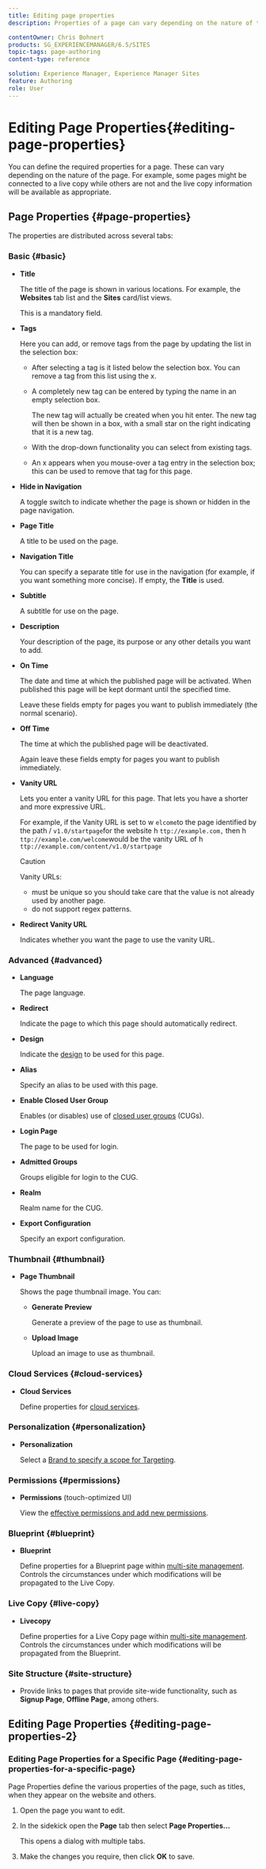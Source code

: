 ```yaml
---
title: Editing page properties
description: Properties of a page can vary depending on the nature of the page. For example, some pages might be connected to a live copy while others are not and the live copy information will be available as appropriate.

contentOwner: Chris Bohnert
products: SG_EXPERIENCEMANAGER/6.5/SITES
topic-tags: page-authoring
content-type: reference

solution: Experience Manager, Experience Manager Sites
feature: Authoring
role: User
---
```

# Editing Page Properties{#editing-page-properties}

You can define the required properties for a page. These can vary depending on the nature of the page. For example, some pages might be connected to a live copy while others are not and the live copy information will be available as appropriate.

## Page Properties {#page-properties}

The properties are distributed across several tabs:

### Basic {#basic}

* **Title**

  The title of the page is shown in various locations. For example, the **Websites** tab list and the **Sites** card/list views.

  This is a mandatory field.

* **Tags**

  Here you can add, or remove tags from the page by updating the list in the selection box:

    * After selecting a tag is it listed below the selection box. You can remove a tag from this list using the x.
    * A completely new tag can be entered by typing the name in an empty selection box.

      The new tag will actually be created when you hit enter. The new tag will then be shown in a box, with a small star on the right indicating that it is a new tag.

    * With the drop-down functionality you can select from existing tags.
    * An x appears when you mouse-over a tag entry in the selection box; this can be used to remove that tag for this page.

* **Hide in Navigation**

  A toggle switch to indicate whether the page is shown or hidden in the page navigation.

* **Page Title**

  A title to be used on the page.

* **Navigation Title**

  You can specify a separate title for use in the navigation (for example, if you want something more concise). If empty, the **Title** is used.

* **Subtitle**

  A subtitle for use on the page.

* **Description**

  Your description of the page, its purpose or any other details you want to add.

* **On Time**

  The date and time at which the published page will be activated. When published this page will be kept dormant until the specified time.

  Leave these fields empty for pages you want to publish immediately (the normal scenario).

* **Off Time**

  The time at which the published page will be deactivated.

  Again leave these fields empty for pages you want to publish immediately.

* **Vanity URL**

  Lets you enter a vanity URL for this page. That lets you have a shorter and more expressive URL.

  For example, if the Vanity URL is set to w `elcome`to the page identified by the path / `v1.0/startpage`for the website h `ttp://example.com,` then h `ttp://example.com/welcome`would be the vanity URL of h `ttp://example.com/content/v1.0/startpage`

  >[!CAUTION]
  >
  >Vanity URLs:
  >
  >* must be unique so you should take care that the value is not already used by another page.
  >* do not support regex patterns.

* **Redirect Vanity URL**

  Indicates whether you want the page to use the vanity URL.

### Advanced {#advanced}

* **Language**

  The page language.

* **Redirect**

  Indicate the page to which this page should automatically redirect.

* **Design**

  Indicate the [design](/help/sites-developing/designer.md) to be used for this page.

* **Alias**

  Specify an alias to be used with this page.

* **Enable Closed User Group**

  Enables (or disables) use of [closed user groups](/help/sites-administering/cug.md) (CUGs).

* **Login Page**

  The page to be used for login.

* **Admitted Groups**

  Groups eligible for login to the CUG.

* **Realm**

  Realm name for the CUG.

* **Export Configuration**

  Specify an export configuration.

### Thumbnail {#thumbnail}

* **Page Thumbnail**

  Shows the page thumbnail image. You can:

    * **Generate Preview**

      Generate a preview of the page to use as thumbnail.

    * **Upload Image**

      Upload an image to use as thumbnail.

### Cloud Services {#cloud-services}

* **Cloud Services**

  Define properties for [cloud services](/help/sites-developing/extending-cloud-config.md).

### Personalization {#personalization}

* **Personalization**

  Select a [Brand to specify a scope for Targeting](/help/sites-classic-ui-authoring/classic-personalization-campaigns.md).

### Permissions {#permissions}

* **Permissions** (touch-optimized UI)

  View the [effective permissions and add new permissions](/help/sites-administering/user-group-ac-admin.md).

### Blueprint {#blueprint}

* **Blueprint**

  Define properties for a Blueprint page within [multi-site management](/help/sites-administering/msm.md). Controls the circumstances under which modifications will be propagated to the Live Copy.

### Live Copy {#live-copy}

* **Livecopy**

  Define properties for a Live Copy page within [multi-site management](/help/sites-administering/msm.md). Controls the circumstances under which modifications will be propagated from the Blueprint.

### Site Structure {#site-structure}

* Provide links to pages that provide site-wide functionality, such as **Signup Page**, **Offline Page**, among others.

## Editing Page Properties {#editing-page-properties-2}

### Editing Page Properties for a Specific Page {#editing-page-properties-for-a-specific-page}

Page Properties define the various properties of the page, such as titles, when they appear on the website and others.

1. Open the page you want to edit.

1. In the sidekick open the **Page** tab then select **Page Properties...**

   This opens a dialog with multiple tabs.

1. Make the changes you require, then click **OK** to save.
